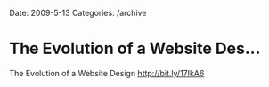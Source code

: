 Date: 2009-5-13
Categories: /archive

# The Evolution of a Website Des...

The Evolution of a Website Design <a href="http://bit.ly/17IkA6" rel="nofollow">http://bit.ly/17IkA6</a>
